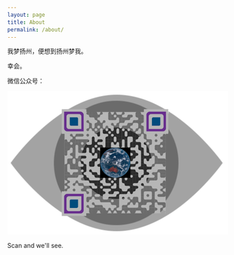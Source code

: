 ```yaml
---
layout: page
title: About
permalink: /about/
---
```


我梦扬州，便想到扬州梦我。

幸会。

微信公众号：

![wechat_official_account](/assets/imgs/wechat_official_account.png)

Scan and we'll see.
